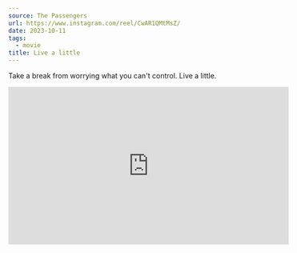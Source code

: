 ```yaml
---
source: The Passengers
url: https://www.instagram.com/reel/CwAR1QMtMsZ/
date: 2023-10-11
tags:
  - movie
title: Live a little
---
```


Take a break from worrying what you can't control. Live a little.

<iframe width="560" height="315" src="https://www.youtube.com/embed/X29THk_iqM4" title="YouTube video player" frameborder="0" allow="accelerometer; autoplay; clipboard-write; encrypted-media; gyroscope; picture-in-picture" allowfullscreen></iframe>

